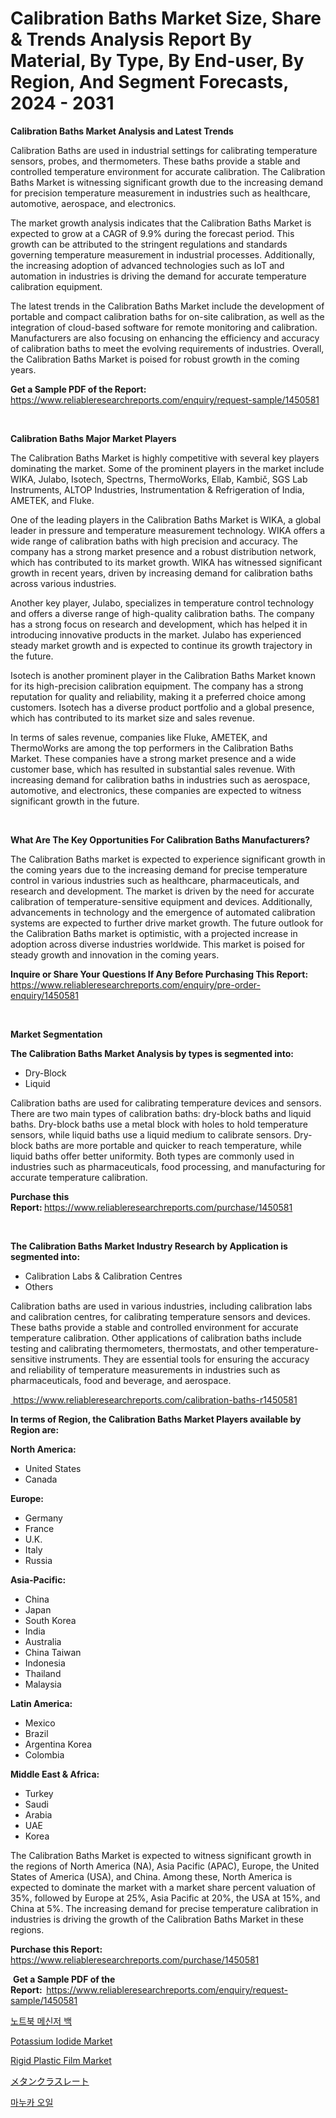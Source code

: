 <p><h1>Calibration Baths Market Size, Share & Trends Analysis Report By Material, By Type, By End-user, By Region, And Segment Forecasts, 2024 - 2031</h1></p><p><strong>Calibration Baths Market Analysis and Latest Trends</strong></p>
<p><p>Calibration Baths are used in industrial settings for calibrating temperature sensors, probes, and thermometers. These baths provide a stable and controlled temperature environment for accurate calibration. The Calibration Baths Market is witnessing significant growth due to the increasing demand for precision temperature measurement in industries such as healthcare, automotive, aerospace, and electronics.</p><p>The market growth analysis indicates that the Calibration Baths Market is expected to grow at a CAGR of 9.9% during the forecast period. This growth can be attributed to the stringent regulations and standards governing temperature measurement in industrial processes. Additionally, the increasing adoption of advanced technologies such as IoT and automation in industries is driving the demand for accurate temperature calibration equipment.</p><p>The latest trends in the Calibration Baths Market include the development of portable and compact calibration baths for on-site calibration, as well as the integration of cloud-based software for remote monitoring and calibration. Manufacturers are also focusing on enhancing the efficiency and accuracy of calibration baths to meet the evolving requirements of industries. Overall, the Calibration Baths Market is poised for robust growth in the coming years.</p></p>
<p><strong>Get a Sample PDF of the Report:&nbsp;</strong> <a href="https://www.reliableresearchreports.com/enquiry/request-sample/1450581">https://www.reliableresearchreports.com/enquiry/request-sample/1450581</a></p>
<p>&nbsp;</p>
<p><strong>Calibration Baths Major Market Players</strong></p>
<p><p>The Calibration Baths Market is highly competitive with several key players dominating the market. Some of the prominent players in the market include WIKA, Julabo, Isotech, Spectrns, ThermoWorks, Ellab, Kambič, SGS Lab Instruments, ALTOP Industries, Instrumentation & Refrigeration of India, AMETEK, and Fluke.</p><p>One of the leading players in the Calibration Baths Market is WIKA, a global leader in pressure and temperature measurement technology. WIKA offers a wide range of calibration baths with high precision and accuracy. The company has a strong market presence and a robust distribution network, which has contributed to its market growth. WIKA has witnessed significant growth in recent years, driven by increasing demand for calibration baths across various industries.</p><p>Another key player, Julabo, specializes in temperature control technology and offers a diverse range of high-quality calibration baths. The company has a strong focus on research and development, which has helped it in introducing innovative products in the market. Julabo has experienced steady market growth and is expected to continue its growth trajectory in the future.</p><p>Isotech is another prominent player in the Calibration Baths Market known for its high-precision calibration equipment. The company has a strong reputation for quality and reliability, making it a preferred choice among customers. Isotech has a diverse product portfolio and a global presence, which has contributed to its market size and sales revenue.</p><p>In terms of sales revenue, companies like Fluke, AMETEK, and ThermoWorks are among the top performers in the Calibration Baths Market. These companies have a strong market presence and a wide customer base, which has resulted in substantial sales revenue. With increasing demand for calibration baths in industries such as aerospace, automotive, and electronics, these companies are expected to witness significant growth in the future.</p></p>
<p>&nbsp;</p>
<p><strong>What Are The Key Opportunities For Calibration Baths Manufacturers?</strong></p>
<p><p>The Calibration Baths market is expected to experience significant growth in the coming years due to the increasing demand for precise temperature control in various industries such as healthcare, pharmaceuticals, and research and development. The market is driven by the need for accurate calibration of temperature-sensitive equipment and devices. Additionally, advancements in technology and the emergence of automated calibration systems are expected to further drive market growth. The future outlook for the Calibration Baths market is optimistic, with a projected increase in adoption across diverse industries worldwide. This market is poised for steady growth and innovation in the coming years.</p></p>
<p><strong>Inquire or Share Your Questions If Any Before Purchasing This Report:</strong> <a href="https://www.reliableresearchreports.com/enquiry/pre-order-enquiry/1450581">https://www.reliableresearchreports.com/enquiry/pre-order-enquiry/1450581</a></p>
<p>&nbsp;</p>
<p><strong>Market Segmentation</strong></p>
<p><strong>The Calibration Baths Market Analysis by types is segmented into:</strong></p>
<p><ul><li>Dry-Block</li><li>Liquid</li></ul></p>
<p><p>Calibration baths are used for calibrating temperature devices and sensors. There are two main types of calibration baths: dry-block baths and liquid baths. Dry-block baths use a metal block with holes to hold temperature sensors, while liquid baths use a liquid medium to calibrate sensors. Dry-block baths are more portable and quicker to reach temperature, while liquid baths offer better uniformity. Both types are commonly used in industries such as pharmaceuticals, food processing, and manufacturing for accurate temperature calibration.</p></p>
<p><strong>Purchase this Report:&nbsp;</strong><a href="https://www.reliableresearchreports.com/purchase/1450581">https://www.reliableresearchreports.com/purchase/1450581</a></p>
<p>&nbsp;</p>
<p><strong>The Calibration Baths Market Industry Research by Application is segmented into:</strong></p>
<p><ul><li>Calibration Labs & Calibration Centres</li><li>Others</li></ul></p>
<p><p>Calibration baths are used in various industries, including calibration labs and calibration centres, for calibrating temperature sensors and devices. These baths provide a stable and controlled environment for accurate temperature calibration. Other applications of calibration baths include testing and calibrating thermometers, thermostats, and other temperature-sensitive instruments. They are essential tools for ensuring the accuracy and reliability of temperature measurements in industries such as pharmaceuticals, food and beverage, and aerospace.</p></p>
<p><a href="https://www.reliableresearchreports.com/calibration-baths-r1450581">&nbsp;https://www.reliableresearchreports.com/calibration-baths-r1450581</a></p>
<p><strong>In terms of Region, the Calibration Baths Market Players available by Region are:</strong></p>
<p>
    <p> <strong> North America: </strong>
        <ul>
            <li>United States</li>
            <li>Canada</li>
        </ul>
        </p> 
    <p> <strong> Europe: </strong>
        <ul>
            <li>Germany</li>
            <li>France</li>
            <li>U.K.</li>
            <li>Italy</li>
            <li>Russia</li>
        </ul>
        </p> 
    <p> <strong> Asia-Pacific: </strong>
        <ul>
            <li>China</li>
            <li>Japan</li>
            <li>South Korea</li>
            <li>India</li>
            <li>Australia</li>
            <li>China Taiwan</li>
            <li>Indonesia</li>
            <li>Thailand</li>
            <li>Malaysia</li>
        </ul>
        </p> 
    <p> <strong> Latin America: </strong>
        <ul>
            <li>Mexico</li>
            <li>Brazil</li>
            <li>Argentina Korea</li>
            <li>Colombia</li>
        </ul>
        </p> 
    <p> <strong> Middle East & Africa: </strong>
        <ul>
            <li>Turkey</li>
            <li>Saudi</li>
            <li>Arabia</li>
            <li>UAE</li>
            <li>Korea</li>
        </ul>
    </p>
    </p>
<p><p>The Calibration Baths Market is expected to witness significant growth in the regions of North America (NA), Asia Pacific (APAC), Europe, the United States of America (USA), and China. Among these, North America is expected to dominate the market with a market share percent valuation of 35%, followed by Europe at 25%, Asia Pacific at 20%, the USA at 15%, and China at 5%. The increasing demand for precise temperature calibration in industries is driving the growth of the Calibration Baths Market in these regions.</p></p>
<p><strong>Purchase this Report: </strong><a href="https://www.reliableresearchreports.com/purchase/1450581">https://www.reliableresearchreports.com/purchase/1450581</a></p>
<p>&nbsp;<strong>Get a Sample PDF of the Report:&nbsp;&nbsp;</strong><a href="https://www.reliableresearchreports.com/enquiry/request-sample/1450581">https://www.reliableresearchreports.com/enquiry/request-sample/1450581</a></p>
<p><strong></strong></p>
<p><p><a href="https://github.com/vskv4779xr1/Market-Research-Report-List-1/blob/main/229599932675.md">노트북 메신저 백</a></p><p><a href="https://issuu.com/reportprime-2/docs/potassium-iodide-market-size-2030.pptx">Potassium Iodide Market</a></p><p><a href="https://issuu.com/reportprime-2/docs/rigid-plastic-film-market-size-2030.pptx">Rigid Plastic Film Market</a></p><p><a href="https://medium.com/@bl2501989/%E3%83%A1%E3%82%BF%E3%83%B3%E3%82%AF%E3%83%A9%E3%82%B9%E3%83%AC%E3%83%BC%E3%83%88%E5%B8%82%E5%A0%B4-%E5%B8%82%E5%A0%B4cagr-%E5%B8%82%E5%A0%B4%E3%83%88%E3%83%AC%E3%83%B3%E3%83%89-%E6%88%90%E9%95%B7%E6%88%A6%E7%95%A5%E3%81%AB%E9%96%A2%E3%81%99%E3%82%8B%E6%B4%9E%E5%AF%9F-6d26dda1c19a">メタンクラスレート</a></p><p><a href="https://medium.com/@axintepreda1/%EB%A7%88%EB%88%84%EC%B9%B4-%EC%98%A4%EC%9D%BC-%EC%8B%9C%EC%9E%A5-%EA%B7%9C%EB%AA%A8-%EC%97%B0%EA%B0%84-%EC%84%B1%EC%9E%A5%EB%A5%A0-2024-2030%EB%85%84-%ED%8A%B8%EB%A0%8C%EB%93%9C-7aada1507ba6">마누카 오일</a></p></p>